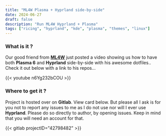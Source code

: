 ```yaml
---
title: "ML4W Plasma + Hyprland side-by-side"
date: 2024-06-27
draft: false
description: "Run ML4W Hyprland + Plasma"
tags: ["ricing", "hyprland", "kde", "plasma", "themes", "linux"]
---
```

### What is it ?

Our good friend from [**ML4W**](https://gitlab.com/stephan-raabe) just posted a video showing us how to have both **Plasma 6** and **Hyprland** side-by-side with his awesome dotfiles.. Check it out below with a link to his repos...

{{< youtube n6Yg232bCOU >}}

### Where to get it ?

Project is hosted over on **Gitlab**. View card below. But please all I ask is for you not to report any issues to me as I do not use nor will I ever use **Hyprland**. Please do so directly to author, by opening issues. Keep in mind that you will need an account for that.

{{< gitlab projectID="42798482" >}}
